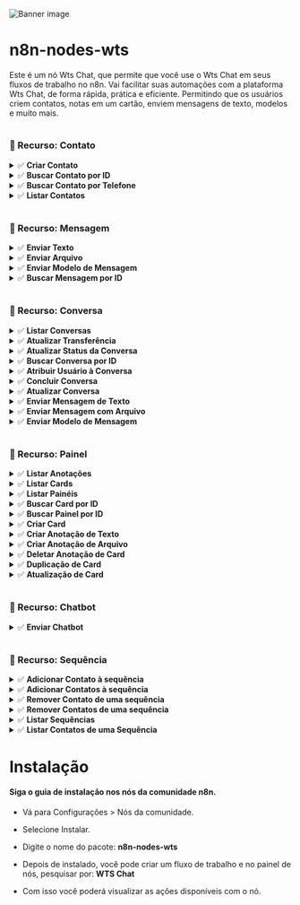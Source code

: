 ![Banner image](https://user-images.githubusercontent.com/10284570/173569848-c624317f-42b1-45a6-ab09-f0ea3c247648.png)

# n8n-nodes-wts
Este é um nó Wts Chat, que permite que você use o Wts Chat em seus fluxos de trabalho no n8n.
Vai facilitar suas automações com a plataforma Wts Chat, de forma rápida, prática e eficiente.
Permitindo que os usuários criem contatos, notas em um cartão, enviem mensagens de texto, modelos e muito mais.

<h1></h1>
<h3>📌 Recurso: Contato</h3>

<details>
  <summary>✅ <b> Criar Contato</b></summary>
</details>

<details>
  <summary>✅ <b> Buscar Contato por ID</b></summary>
</details>

<details>
  <summary>✅ <b> Buscar Contato por Telefone</b></summary>
</details>

<details>
  <summary>✅ <b> Listar Contatos</b></summary>
</details>

<h1></h1>
<h3>📌 Recurso: Mensagem</h3>

<details>
  <summary>✅ <b> Enviar Texto</b></summary>
</details>

<details>
  <summary>✅ <b> Enviar Arquivo</b></summary>
</details>

<details>
  <summary>✅ <b> Enviar Modelo de Mensagem</b></summary>
</details>


<details>
  <summary>✅ <b> Buscar Mensagem por ID</b></summary>
</details>

<h1></h1>
<h3>📌 Recurso: Conversa</h3>
<details>
<summary>✅ <b> Listar Conversas</b></summary>
</details>
<details>
<summary>✅ <b> Atualizar Transferência</b></summary>
</details>
<details>
<summary>✅ <b> Atualizar Status da Conversa</b></summary>
</details>
<details>
<summary>✅ <b> Buscar Conversa por ID</b></summary>
</details>
<details>
<summary>✅ <b> Atribuir Usuário à Conversa</b></summary>
</details> 
<details>
<summary>✅ <b> Concluir Conversa</b></summary>
</details>
<details>
<summary>✅ <b> Atualizar Conversa</b></summary>
</details>
<details>
<summary>✅ <b> Enviar Mensagem de Texto</b></summary>
</details>
<details>
<summary>✅ <b> Enviar Mensagem com Arquivo</b></summary>
</details>
<details>
<summary>✅ <b> Enviar Modelo de Mensagem</b></summary>
</details>

<h1></h1>
<h3>📌 Recurso: Painel</h3>
<details>
<summary>✅ <b> Listar Anotações</b></summary>
</details>
<details>
<summary>✅ <b> Listar Cards</b></summary>
</details>
<details>
<summary>✅ <b> Listar Painéis</b></summary>
</details>
<details>
<summary>✅ <b> Buscar Card por ID</b></summary>
</details>
<details>
<summary>✅ <b> Buscar Painel por ID</b></summary>
</details>
<details>
<summary>✅ <b> Criar Card</b></summary>
</details>
<details>
<summary>✅ <b> Criar Anotação de Texto</b></summary>
</details>
<details>
<summary>✅ <b> Criar Anotação de Arquivo</b></summary>
</details>
<details>
<summary>✅ <b> Deletar Anotação de Card</b></summary>
</details>
<details>
<summary>✅ <b> Duplicação de Card</b></summary>
</details>
<details>
<summary>✅ <b> Atualização de Card</b></summary>
</details>

<h1></h1>
<h3>📌 Recurso: Chatbot</h3>
<details>
<summary>✅ <b> Enviar Chatbot</b></summary>
</details>

<h1></h1>
<h3>📌 Recurso: Sequência</h3>
<details>
<summary>✅ <b> Adicionar Contato à sequência</b></summary>
</details>
<details>
<summary>✅ <b> Adicionar Contatos à sequência</b></summary>
</details>
<details>
<summary>✅ <b> Remover Contato de uma sequência</b></summary>
</details>
<details>
<summary>✅ <b> Remover Contatos de uma sequência</b></summary>
</details>
<details>
<summary>✅ <b> Listar Sequências</b></summary>
</details>
<details>
<summary>✅ <b> Listar Contatos de uma Sequência</b></summary>
</details>

<h1></h1>

# Instalação

#### Siga o guia de instalação nos nós da comunidade n8n.

 - Vá para Configurações > Nós da comunidade.

- Selecione Instalar.

- Digite o nome do pacote: **n8n-nodes-wts**

- Depois de instalado, você pode criar um fluxo de trabalho e no painel de nós, pesquisar por: **WTS Chat**

- Com isso você poderá visualizar as ações disponíveis com o nó.